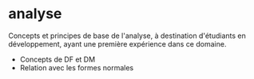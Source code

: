 # analyse

Concepts et principes de base de l'analyse, à destination d'étudiants en développement, ayant une première expérience dans ce domaine.

* Concepts de DF et DM
* Relation avec les formes normales
